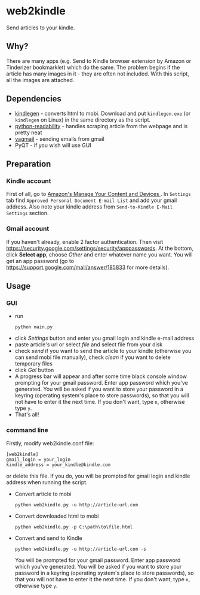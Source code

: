 # web2kindle

Send articles to your kindle.

## Why?

There are many apps (e.g. Send to Kindle browser extension by Amazon or Tinderizer bookmarklet) which do the same. The problem begins if the article has many images in it - they are often not included. With this script, all the images are attached.

## Dependencies
* [kindlegen](https://www.amazon.com/gp/feature.html?ie=UTF8&docId=1000765211) - converts html to mobi. Download and put `kindlegen.exe` (or `kindlegen` on Linux) in the same directory as the script.
* [python-readability](https://github.com/buriy/python-readability) - handles scraping article from the webpage and is pretty   neat
* [yagmail](https://github.com/kootenpv/yagmail) - sending emails from gmail
* PyQT - if you wish will use GUI

## Preparation
### Kindle account
First of all, go to [Amazon's  Manage Your Content and Devices ](https://amazon.com/mn/dcw/myx.html). In `Settings` tab find `Approved Personal Document E-mail List` and add your gmail address. Also note your kindle address from `Send-to-Kindle E-Mail Settings` section.

### Gmail account

If you haven't already, enable 2 factor authentication. Then visit https://security.google.com/settings/security/apppasswords. At the bottom, click __Select app__, choose _Other_ and enter whatever name you want. You will get an app password (go to https://support.google.com/mail/answer/185833 for more details).

## Usage
### GUI
* run
  ```
  python main.py
  ```
* click _Settings_ button and enter you gmail login and kindle e-mail address
* paste article's url or select _file_ and select file from your disk
* check _send_ if you want to send the article to your kindle (otherwise you can send mobi file manually), check _clean_ if you want to delete temporary files
* click _Go!_ button
* A progress bar will appear and after some time black console window prompting for your gmail password. Enter app password which you've generated. You will be asked if you want to store your password in a keyring (operating system's place to store passwords), so that you will not have to enter it the next time. If you don't want, type `n`, otherwise type `y`.
* That's all!
  
### command line
Firstly, modify web2kindle.conf file:
```
[web2kindle]
gmail_login = your_login
kindle_address = your_kindle@kindle.com
```
or delete this file. If you do, you will be prompted for gmail login and kindle address when running the script.

* Convert article to mobi
  ```
  python web2kindle.py -u http://article-url.com
  ```

* Convert downloaded html to mobi
  ```
  python web2kindle.py -p C:\path\to\file.html
  ```

* Convert and send to Kindle
  ```
  python web2kindle.py -u http://article-url.com -s
  ```
  You will be prompted for your gmail password. Enter app password which you've generated. You will be asked if you want to store your password in a keyring (operating system's place to store passwords), so that you will not have to enter it the next time. If you don't want, type `n`, otherwise type `y`.

